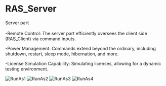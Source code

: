 # RAS_Server
Server part <br> <br>
-Remote Control: The server part efficiently oversees the client side (RAS_Client) via command inputs.

-Power Management: Commands extend beyond the ordinary, including shutdown, restart, sleep mode, hibernation, and more.

-License Simulation Capability: Simulating licenses, allowing for a dynamic testing environment.

![RunAs1](https://github.com/pavelstriz/RAS_Server/assets/116072652/2b9a04cb-6b74-44fb-89b9-16b073a55a45)
![RunAs2](https://github.com/pavelstriz/RAS_Server/assets/116072652/bab13e2f-08a5-4d4e-b6e5-45f9cfeff467)
![RunAs3](https://github.com/pavelstriz/RAS_Server/assets/116072652/a98166f7-ef20-4639-9dbe-77859961f838)
![RunAs4](https://github.com/pavelstriz/RAS_Server/assets/116072652/9e6dbb53-4bda-44f7-9e9f-660346376af3)
